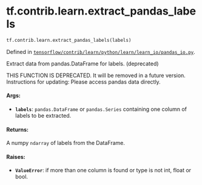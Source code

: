 <div itemscope itemtype="http://developers.google.com/ReferenceObject">
<meta itemprop="name" content="tf.contrib.learn.extract_pandas_labels" />
<meta itemprop="path" content="Stable" />
</div>

# tf.contrib.learn.extract_pandas_labels

``` python
tf.contrib.learn.extract_pandas_labels(labels)
```



Defined in [`tensorflow/contrib/learn/python/learn/learn_io/pandas_io.py`](/code/stable/tensorflow/contrib/learn/python/learn/learn_io/pandas_io.py).

Extract data from pandas.DataFrame for labels. (deprecated)

THIS FUNCTION IS DEPRECATED. It will be removed in a future version.
Instructions for updating:
Please access pandas data directly.

#### Args:

* <b>`labels`</b>: `pandas.DataFrame` or `pandas.Series` containing one column of
    labels to be extracted.


#### Returns:

A numpy `ndarray` of labels from the DataFrame.


#### Raises:

* <b>`ValueError`</b>: if more than one column is found or type is not int, float or
    bool.